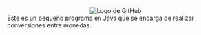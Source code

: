 
<div align="center">
    <img src="https://github.com/user-attachments/assets/7f670151-339f-4aeb-a940-02e305391f5b" alt="Logo de GitHub">
</div>
Este es un pequeño programa en Java que se encarga de realizar conversiones entre monedas.
